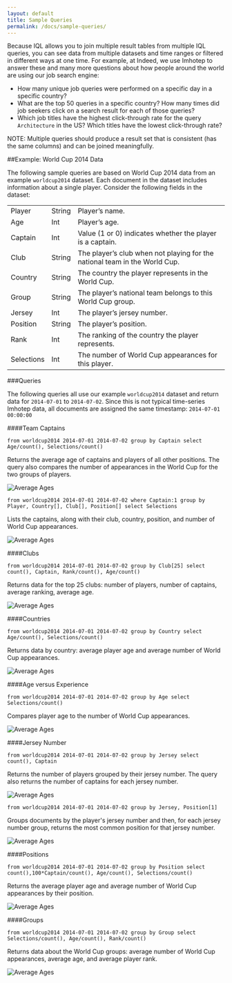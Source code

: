 ```yaml
---
layout: default
title: Sample Queries
permalink: /docs/sample-queries/
---
```


Because IQL allows you to join multiple result tables from multiple IQL queries, you can see data from multiple datasets and time ranges or filtered in different ways at one time. For example, at Indeed, we use Imhotep to answer these and many more questions about how people around the world are using our job search engine:

- How many unique job queries were performed on a specific day in a specific country?
- What are the top 50 queries in a specific country? How many times did job seekers click on a search result for each of those queries?
- Which job titles have the highest click-through rate for the query `Architecture` in the US? Which titles have the lowest click-through rate?

NOTE: Multiple queries should produce a result set that is consistent (has the same columns) and can be joined meaningfully.

##Example: World Cup 2014 Data

The following sample queries are based on World Cup 2014 data from an example `worldcup2014` dataset. Each document in the dataset includes information about a single player. Consider the following fields in the dataset:

| | | |
| ----- | ------ | ------- |
| Player | String | Player’s name.
| Age | Int | Player’s age.
| Captain | Int | Value (1 or 0) indicates whether the player is a captain.
| Club | String | The player’s club when not playing for the national team in the World Cup.
| Country | String | The country the player represents in the World Cup.
| Group | String | The player’s national team belongs to this World Cup group.
| Jersey | Int | The player’s jersey number.
| Position | String | The player’s position.
| Rank | Int | The ranking of the country the player represents.
| Selections | Int | The number of World Cup appearances for this player.

###Queries

The following queries all use our example `worldcup2014` dataset and return data for `2014-07-01` to `2014-07-02`. Since this is not typical time-series Imhotep data, all documents are assigned the same timestamp: `2014-07-01 00:00:00`

####Team Captains

`from worldcup2014 2014-07-01 2014-07-02 group by Captain select Age/count(), Selections/count()`

Returns the average age of captains and players of all other positions. The query also compares the number of appearances in the World Cup for the two groups of players.

![Average Ages](http://indeedeng.github.io/imhotep/images/team_captains_1.jpeg?raw=true)

`from worldcup2014 2014-07-01 2014-07-02 where Captain:1 group by Player, Country[], Club[], Position[] select Selections`

Lists the captains, along with their club, country, position, and number of World Cup appearances.

![Average Ages](http://indeedeng.github.io/imhotep/images/team_captains_2.jpeg?raw=true)

####Clubs

`from worldcup2014 2014-07-01 2014-07-02 group by Club[25] select count(), Captain, Rank/count(), Age/count()`

Returns data for the top 25 clubs: number of players, number of captains, average ranking, average age.

![Average Ages](http://indeedeng.github.io/imhotep/images/clubs.jpeg?raw=true)

####Countries

`from worldcup2014 2014-07-01 2014-07-02 group by Country select Age/count(), Selections/count()`

Returns data by country: average player age and average number of World Cup appearances.

![Average Ages](http://indeedeng.github.io/imhotep/images/countries.jpeg?raw=true)

####Age versus Experience

`from worldcup2014 2014-07-01 2014-07-02 group by Age select Selections/count()`

Compares player age to the number of World Cup appearances.

![Average Ages](http://indeedeng.github.io/imhotep/images/age_vs_experience.jpeg?raw=true)

####Jersey Number

`from worldcup2014 2014-07-01 2014-07-02 group by Jersey select count(), Captain`

Returns the number of players grouped by their jersey number. The query also returns the number of captains for each jersey number.

![Average Ages](http://indeedeng.github.io/imhotep/images/jersey_number_1.jpeg?raw=true)

`from worldcup2014 2014-07-01 2014-07-02 group by Jersey, Position[1]`

Groups documents by the player's jersey number and then, for each jersey number group, returns the most common position for that jersey number.

![Average Ages](http://indeedeng.github.io/imhotep/images/jersey_number_2.jpeg?raw=true)

####Positions

`from worldcup2014 2014-07-01 2014-07-02 group by Position select count(),100*Captain/count(), Age/count(), Selections/count()`

Returns the average player age and average number of World Cup appearances by their position.

![Average Ages](http://indeedeng.github.io/imhotep/images/positions.jpeg?raw=true)

####Groups

`from worldcup2014 2014-07-01 2014-07-02 group by Group select Selections/count(), Age/count(), Rank/count()`

Returns data about the World Cup groups: average number of World Cup appearances, average age, and average player rank.

![Average Ages](http://indeedeng.github.io/imhotep/images/groups.jpeg?raw=true)